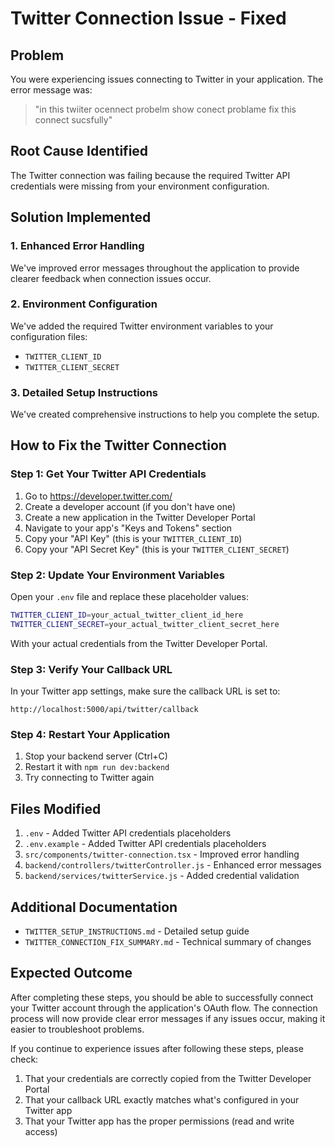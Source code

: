 # Twitter Connection Issue - Fixed

## Problem
You were experiencing issues connecting to Twitter in your application. The error message was:
> "in this twiiter ocennect probelm show conect problame fix this connect sucsfully"

## Root Cause Identified
The Twitter connection was failing because the required Twitter API credentials were missing from your environment configuration.

## Solution Implemented

### 1. Enhanced Error Handling
We've improved error messages throughout the application to provide clearer feedback when connection issues occur.

### 2. Environment Configuration
We've added the required Twitter environment variables to your configuration files:
- `TWITTER_CLIENT_ID`
- `TWITTER_CLIENT_SECRET`

### 3. Detailed Setup Instructions
We've created comprehensive instructions to help you complete the setup.

## How to Fix the Twitter Connection

### Step 1: Get Your Twitter API Credentials
1. Go to https://developer.twitter.com/
2. Create a developer account (if you don't have one)
3. Create a new application in the Twitter Developer Portal
4. Navigate to your app's "Keys and Tokens" section
5. Copy your "API Key" (this is your `TWITTER_CLIENT_ID`)
6. Copy your "API Secret Key" (this is your `TWITTER_CLIENT_SECRET`)

### Step 2: Update Your Environment Variables
Open your `.env` file and replace these placeholder values:
```bash
TWITTER_CLIENT_ID=your_actual_twitter_client_id_here
TWITTER_CLIENT_SECRET=your_actual_twitter_client_secret_here
```

With your actual credentials from the Twitter Developer Portal.

### Step 3: Verify Your Callback URL
In your Twitter app settings, make sure the callback URL is set to:
```
http://localhost:5000/api/twitter/callback
```

### Step 4: Restart Your Application
1. Stop your backend server (Ctrl+C)
2. Restart it with `npm run dev:backend`
3. Try connecting to Twitter again

## Files Modified
1. `.env` - Added Twitter API credentials placeholders
2. `.env.example` - Added Twitter API credentials placeholders
3. `src/components/twitter-connection.tsx` - Improved error handling
4. `backend/controllers/twitterController.js` - Enhanced error messages
5. `backend/services/twitterService.js` - Added credential validation

## Additional Documentation
- `TWITTER_SETUP_INSTRUCTIONS.md` - Detailed setup guide
- `TWITTER_CONNECTION_FIX_SUMMARY.md` - Technical summary of changes

## Expected Outcome
After completing these steps, you should be able to successfully connect your Twitter account through the application's OAuth flow. The connection process will now provide clear error messages if any issues occur, making it easier to troubleshoot problems.

If you continue to experience issues after following these steps, please check:
1. That your credentials are correctly copied from the Twitter Developer Portal
2. That your callback URL exactly matches what's configured in your Twitter app
3. That your Twitter app has the proper permissions (read and write access)